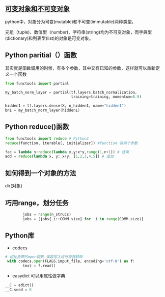 ## [可变对象和不可变对象](http://www.cnblogs.com/congbo/archive/2012/11/20/2777031.html)
python中，对象分为可变(mutable)和不可变(immutable)两种类型。

元组（tuple)、数值型（number)、字符串(string)均为不可变对象，而字典型(dictionary)和列表型(list)的对象是可变对象。


##  Python paritial（）函数
其实就是函数调用的时候，有多个参数，其中又有已知的参数，这样就可以重新定义一个函数
```Python
from functools import partial

my_batch_norm_layer = partial(tf.layers.batch_normalization,
                              training=training, momentum=0.9)

hidden1 = tf.layers.dense(X, n_hidden1, name="hidden1")
bn1 = my_batch_norm_layer(hidden1)
```
## Python reduce()函数
```Python
from functools import reduce # Python3
reduce(function, iterable[, initializer]) #function 有两个参数

fac = lambda n:reduce(lambda x,y:x*y,range(1,n+1)) # 连乘
add = reduce(lambda x, y: x+y, [1,2,3,4,5]) # 连加
```
## 如何得到一个对象的方法
dir(对象) 

## 巧用range，划分任务
```Python
        jobs = range(n_strucs)
        jobs = [jobs[_i::COMM.size] for _i in range(COMM.size)] 
```

## Python库
- codecs 
```Python
# 相比自带的open函数 读取写入进行自我转码
 with codecs.open(FLAGS.input_file, encoding='utf-8') as f: 
        text = f.read()
```

- easydict 
可以用属性做字典
```Python
__C = edict()
__C.seed = 0
```


